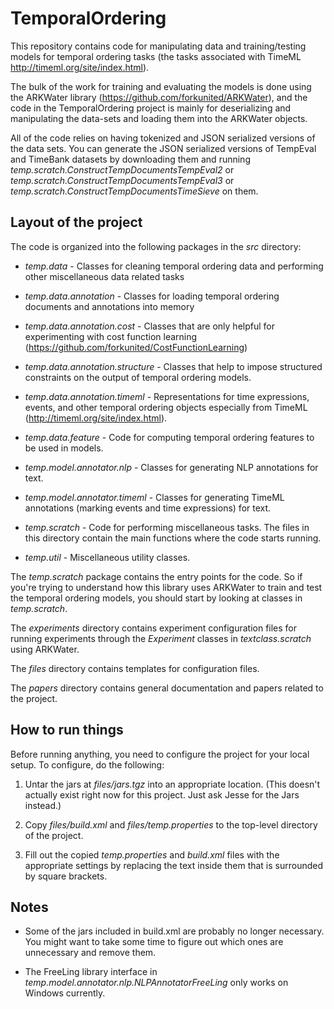 # TemporalOrdering #

This repository contains code for manipulating data and
training/testing models for temporal ordering tasks (the
tasks associated with TimeML http://timeml.org/site/index.html).

The bulk of the work for training and evaluating the models 
is done using the ARKWater library 
(https://github.com/forkunited/ARKWater), and the code 
in the TemporalOrdering project is mainly for deserializing and 
manipulating the data-sets and loading them into the 
ARKWater objects. 

All of the code relies on having tokenized and JSON serialized versions of the
data sets.  You can generate the JSON serialized versions of TempEval
and TimeBank datasets by downloading them and running 
*temp.scratch.ConstructTempDocumentsTempEval2* or 
*temp.scratch.ConstructTempDocumentsTempEval3* or
*temp.scratch.ConstructTempDocumentsTimeSieve* 
on them.

## Layout of the project ##

The code is organized into the following packages in the *src* directory:

* *temp.data* - Classes for cleaning temporal ordering data and performing
other miscellaneous data related tasks

* *temp.data.annotation* - Classes for loading temporal ordering documents and
annotations into memory

* *temp.data.annotation.cost* - Classes that are only helpful for experimenting
with cost function learning (https://github.com/forkunited/CostFunctionLearning)

* *temp.data.annotation.structure* - Classes that help to impose structured
constraints on the output of temporal ordering models.

* *temp.data.annotation.timeml* - Representations for time expressions, events,
and other temporal ordering objects especially from TimeML 
(http://timeml.org/site/index.html).

* *temp.data.feature* - Code for computing temporal ordering features to be
used in models.

* *temp.model.annotator.nlp* - Classes for generating NLP annotations for
text.

* *temp.model.annotator.timeml* - Classes for generating TimeML annotations
(marking events and time expressions) for text.

* *temp.scratch* - Code for performing miscellaneous tasks.  The files in this
directory contain the main functions where the code starts running.

* *temp.util* - Miscellaneous utility classes.

The *temp.scratch* package contains the entry points for the code. 
So if you're trying
to understand how this library uses ARKWater 
to train and test the temporal ordering
models, you should start by looking at classes in *temp.scratch*.

The *experiments* directory contains experiment configuration files for 
running experiments through the *Experiment* classes in *textclass.scratch* 
using ARKWater.

The *files* directory contains templates for configuration files.

The *papers* directory contains general documentation and papers related to the 
project.

## How to run things ##

Before running anything, you need to configure the project for your local 
setup.  To configure, do the following:

1. Untar the jars at *files/jars.tgz* into an appropriate location. (This
doesn't actually exist right now for this project. Just ask Jesse for the
Jars instead.)

2.  Copy *files/build.xml* and *files/temp.properties* to the top-level directory
of the project. 

3.  Fill out the copied *temp.properties* and *build.xml* files with the 
appropriate settings by replacing the text inside them that is surrounded by 
square brackets.

## Notes ##

* Some of the jars included in build.xml are probably no longer necessary.  You might
want to take some time to figure out which ones are unnecessary and remove them.

* The FreeLing library interface in *temp.model.annotator.nlp.NLPAnnotatorFreeLing* 
only works on Windows currently.
